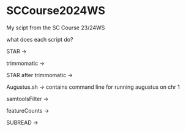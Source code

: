 # SCCourse2024WS
My scipt from the SC Course 23/24WS

what does each script do?

STAR ->

trimmomatic ->

STAR after trimmomatic ->

Augustus.sh -> contains command line for running augustus on chr 1

samtoolsFilter ->

featureCounts -> 

SUBREAD -> 
